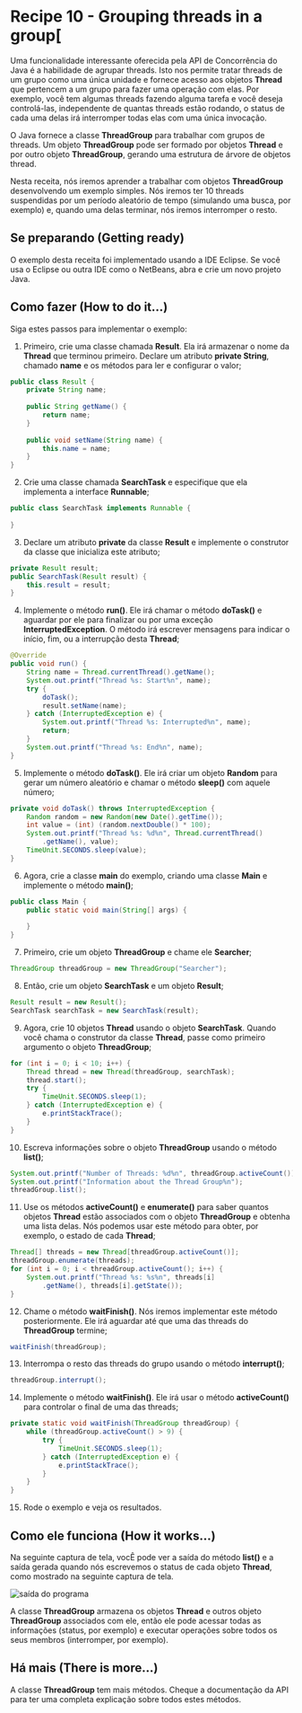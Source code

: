 # Recipe 10 - Grouping threads in a group[
Uma funcionalidade interessante oferecida pela API de Concorrência do Java é a habilidade de agrupar threads.
Isto nos permite tratar threads de um grupo como uma única unidade e fornece acesso aos objetos **Thread**
que pertencem a um grupo para fazer uma operação com elas. Por exemplo, você tem algumas threads fazendo 
alguma tarefa e você deseja controlá-las, independente de quantas threads estão rodando, o status de cada uma
delas irá interromper todas elas com uma única invocação.

O Java fornece a classe **ThreadGroup** para trabalhar com grupos de threads. Um objeto **ThreadGroup** pode
ser formado por objetos **Thread** e por outro objeto **ThreadGroup**, gerando uma estrutura de árvore de 
objetos thread.

Nesta receita, nós iremos aprender a trabalhar com objetos **ThreadGroup** desenvolvendo um exemplo simples.
Nós iremos ter 10 threads suspendidas por um período aleatório de tempo (simulando uma busca, por exemplo) e,
quando uma delas terminar, nós iremos interromper o resto.

## Se preparando (Getting ready)
O exemplo desta receita foi implementado usando a IDE Eclipse. Se você usa o Eclipse ou outra IDE como
o NetBeans, abra e crie um novo projeto Java.

## Como fazer (How to do it...)
Siga estes passos para implementar o exemplo:
 1. Primeiro, crie uma classe chamada **Result**. Ela irá armazenar o nome da **Thread** que terminou 
primeiro. Declare um atributo **private String**, chamado **name** e os métodos para ler e configurar o valor;
```java
public class Result {
    private String name;
    
    public String getName() {
        return name;
    }
    
    public void setName(String name) {
        this.name = name;
    }
}
```

 2. Crie uma classe chamada **SearchTask** e especifique que ela implementa a interface **Runnable**;
```java
public class SearchTask implements Runnable {
    
}
```

 3. Declare um atributo **private** da classe **Result** e implemente o construtor da classe que inicializa 
este atributo;
```java
private Result result;
public SearchTask(Result result) {
    this.result = result;
}
```

 4. Implemente o método **run()**. Ele irá chamar o método **doTask()** e aguardar por ele para finalizar ou
por uma exceção **InterruptedException**. O método irá escrever mensagens para indicar o início, fim, ou a 
interrupção desta **Thread**;
```java
@Override
public void run() {
    String name = Thread.currentThread().getName();
    System.out.printf("Thread %s: Start%n", name);
    try {
        doTask();
        result.setName(name);
    } catch (InterruptedException e) {
        System.out.printf("Thread %s: Interrupted%n", name);
        return;
    }
    System.out.printf("Thread %s: End%n", name);
}
```

 5. Implemente o método **doTask()**. Ele irá criar um objeto **Random** para gerar um número aleatório e 
chamar o método **sleep()** com aquele número;
```java
private void doTask() throws InterruptedException {
    Random random = new Random(new Date().getTime());
    int value = (int) (random.nextDouble() * 100);
    System.out.printf("Thread %s: %d%n", Thread.currentThread()
        .getName(), value);
    TimeUnit.SECONDS.sleep(value);
}
```

 6. Agora, crie a classe **main** do exemplo, criando uma classe **Main** e implemente o método **main()**;
```java
public class Main {
    public static void main(String[] args) {
        
    }
}
```

 7. Primeiro, crie um objeto **ThreadGroup** e chame ele **Searcher**;
```java
ThreadGroup threadGroup = new ThreadGroup("Searcher");
```

 8. Então, crie um objeto **SearchTask** e um objeto **Result**;
```java
Result result = new Result();
SearchTask searchTask = new SearchTask(result);
```

 9. Agora, crie 10 objetos **Thread** usando o objeto **SearchTask**. Quando você chama o construtor da classe
**Thread**, passe como primeiro argumento o objeto **ThreadGroup**;
```java
for (int i = 0; i < 10; i++) {
    Thread thread = new Thread(threadGroup, searchTask);
    thread.start();
    try {
        TimeUnit.SECONDS.sleep(1);
    } catch (InterruptedException e) {
        e.printStackTrace();
    }
}
```

 10. Escreva informações sobre o objeto **ThreadGroup** usando o método **list()**;
```java
System.out.printf("Number of Threads: %d%n", threadGroup.activeCount());
System.out.printf("Information about the Thread Group%n");
threadGroup.list();
```

 11. Use os métodos **activeCount()** e **enumerate()** para saber quantos objetos **Thread** estão associados
com o objeto **ThreadGroup** e obtenha uma lista delas. Nós podemos usar este método para obter, por exemplo,
o estado de cada **Thread**;
```java
Thread[] threads = new Thread[threadGroup.activeCount()];
threadGroup.enumerate(threads);
for (int i = 0; i < threadGroup.activeCount(); i++) {
    System.out.printf("Thread %s: %s%n", threads[i]
        .getName(), threads[i].getState());
}
```

 12. Chame o método **waitFinish()**. Nós iremos implementar este método posteriormente. Ele irá aguardar até
que uma das threads do **ThreadGroup** termine;
```java
waitFinish(threadGroup);
```

 13. Interrompa o resto das threads do grupo usando o método **interrupt()**;
```java
threadGroup.interrupt();
```

 14. Implemente o método **waitFinish()**. Ele irá usar o método **activeCount()** para controlar o final de 
uma das threads;
```java
private static void waitFinish(ThreadGroup threadGroup) {
    while (threadGroup.activeCount() > 9) {
        try {
            TimeUnit.SECONDS.sleep(1);
        } catch (InterruptedException e) {
            e.printStackTrace();
        }
    }
}
```

 15. Rode o exemplo e veja os resultados.

## Como ele funciona (How it works...)
Na seguinte captura de tela, vocÊ pode ver a saída do método **list()** e a saída gerada quando nós escrevemos
o status de cada objeto **Thread**, como mostrado na seguinte captura de tela.

![saída do programa]()

A classe **ThreadGroup** armazena os objetos **Thread** e outros objeto **ThreadGroup** associados com ele,
então ele pode acessar todas as informações (status, por exemplo) e executar operações sobre todos os seus
membros (interromper, por exemplo).

## Há mais (There is more...)
A classe **ThreadGroup** tem mais métodos. Cheque a documentação da API para ter uma completa explicação sobre
todos estes métodos.
